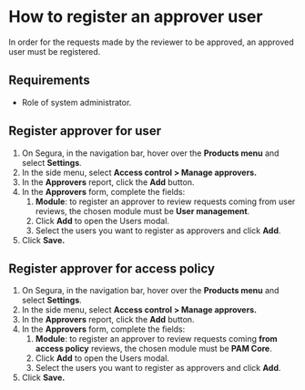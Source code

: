 # How to register an approver user

In order for the requests made by the reviewer to be approved, an approved user must be registered.

## Requirements

* Role of system administrator.

## Register approver for user

1. On Segura, in the navigation bar, hover over the **Products menu** and select **Settings**.  
2. In the side menu, select **Access control \> Manage approvers.**  
3. In the **Approvers** report, click the **Add** button.  
4. In the **Approvers** form, complete the fields:  
   1. **Module**: to register an approver to review requests coming from user reviews, the chosen module must be **User management**.  
   2. Click **Add** to open the Users modal.  
   3. Select the users you want to register as approvers and click **Add**.  
5. Click **Save.**

## Register approver for access policy

1. On Segura, in the navigation bar, hover over the **Products menu** and select **Settings**.  
2. In the side menu, select **Access control \> Manage approvers.**  
3. In the **Approvers** report, click the **Add** button.  
4. In the **Approvers** form, complete the fields:  
   1. **Module**: to register an approver to review requests coming **from access policy** reviews, the chosen module must be **PAM Core**.  
   2. Click **Add** to open the Users modal.  
   3. Select the users you want to register as approvers and click **Add**.  
5. Click **Save.**